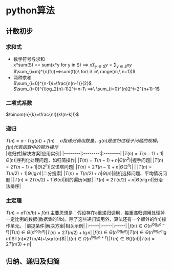 <!--
 * @Copyright: 《python算法教程》
 * @File name: python.md
 * @Description: 
 * @Author: yangjam
 * @Version: 
 * @Date: 2020-06-09 16:51:47
 * @History: 修改历史列表，每条修改记录应包括修改日期、修改者及修改内容简述
 * @LastEditTime: 2020-06-12 22:03:56
--> 
# python算法
## 计数初步
### 求和式
* 数学符号与求和  
  x\*sum(S) == sum(x\*y for y in S) ==> $x\sum_{y \in S}y=\sum_{y \in S}xy$  
  $\sum_{i=m}^{n}f(i)==>sum(f(i)\ for\ i\ in\ range(m,\ n+1))$
* 两种求和  
$\sum_{i=0}^{n-1}i=\frac{n(n-1)}{2}$  
$\sum_{i=0}^{\log_2{n}-1}2^i=n-1\ ==>\ \sum_{i=0}^{n}2^i=2^{n+1}-1$
### 二项式系数  
$\binom{n}{k}=\frac{n!}{k!(n-k)!}$
### 递归  
$T(n)=a\cdot T(g(n))+f(n)\quad a指递归调用数量，g(n)是递归过程子问题的规模，f(n)代表函数中的额外操作$  
|递归式|解决方案|应用实例|
|--------|:--------:|:--------|
|$T(n)=T(n-1)+1$|$\Theta(n)$|序列化处理问题，如归简操作|
|$T(n)=T(n-1)+n$|$\Theta(n^2)$|握手问题|
|$T(n)=2T(n-1)+1$|$\Theta(2^n)$|汉诺塔问题|
|$T(n)=2T(n-1)+n$|$\Theta(2^n)$| |
|$T(n)=T(n/2)+1$|$\Theta(\lg{n})$|二分搜索|
|$T(n)=T(n/2)+n$|$\Theta(n)$|随机选择问题、平均情况问题|
|$T(n)=2T(n/2)+1$|$\Theta(n)$|树的遍历问题|
|$T(n)=2T(n/2)+n$|$\Theta(n\lg{n})$|分治法排序|
### 主定理
  $T(n)=aT(n/b)+f(n)$
  主要思想是：假设存在a重递归调用，每重递归调用处理掉一定比例的数据(数据集的1/b)。除了这些递归调用外，算法还有一个额外的f(n)操作单元。
  |前提条件|解决方案|相关示例|
  |:-----|:-----|:-----|
  |$f(n)\in O(n^{\log_b{a}-\varepsilon})$|$T(n)\in \Theta(n^{\log_b{a}})$|$T(n)=2T(n/2)+\lg{n}$|
  |$f(n)\in \Theta(n^{\log_b{a}})$|$T(n)\in \Theta(n^{\log_b{a}}\lg{n})$|$T(n)=2T(n/4)+\sqrt{n}$|
  |$f(n)\in \Omega(n^{\log_b{a}+\varepsilon})$|$T(n)\in \Theta(f(n))$|$T(n)=2T(n/3)+n$|
## 归纳、递归及归简
